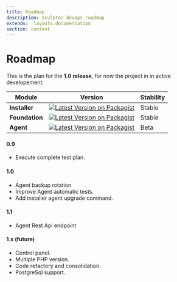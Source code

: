 ```yaml
---
title: Roadmap
description: Sculptor devops roadmap
extends: _layouts.documentation
section: content
---
```


# Roadmap

This is the plan for the **1.0 release**, for now the project in in active developement.

| Module            | Version | Stability  |
|-----------------|---------|--------------|
| **Installer**   | [![Latest Version on Packagist](https://img.shields.io/packagist/v/sculptor-devops/installer.svg?style=flat-square)](https://packagist.org/packages/sculptor-devops/installer)   | Stable |
| **Foundation**  | [![Latest Version on Packagist](https://img.shields.io/packagist/v/sculptor-devops/foundation.svg?style=flat-square)](https://packagist.org/packages/sculptor-devops/foundation) | Stable |
| **Agent**       | [![Latest Version on Packagist](https://img.shields.io/packagist/v/sculptor-devops/sculptor.svg?style=flat-square)](https://packagist.org/packages/sculptor-devops/sculptor)   | Beta   |

#### 0.9
- Execute complete test plan.

#### 1.0
- Agent backup rotation
- Improve Agent automatic tests.
- Add installer agent upgrade command.

#### 1.1
- Agent Rest Api endpoint

#### 1.x (future)
- Control panel.
- Multiple PHP version.
- Code refactory and consolidation.
- PostgreSql support.